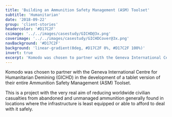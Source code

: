 ```yaml
---
title: 'Building an Ammunition Safety Management (ASM) Toolset'
subtitle: 'Humanitarian'
date: '2018-09-22'
group: 'client-stories'
headercolor: '#D17C2F'
csimage: '../../images/casestudy/GICHD@3x.png'
coverimage: '../../images/casestudy/GICHDCover@3x.png'
navBackground: '#D17C2F'
background: 'linear-gradient(0deg, #D17C2F 0%, #D17C2F 100%)'
invert: true
excerpt: 'Komodo was chosen to partner with the Geneva International Centre for Humanitarian Demining (GICHD) in the development of a tablet version of their entire Ammunition Safety Management (ASM) Toolset.'
---
```


Komodo was chosen to partner with the Geneva International Centre for Humanitarian Demining (GICHD) in the development of a tablet version of their entire Ammunition Safety Management (ASM) Toolset.

This is a project with the very real aim of reducing worldwide civilian casualties from abandoned and unmanaged ammunition generally found in locations where the infrastructure is least equipped or able to afford to deal with it safely.

